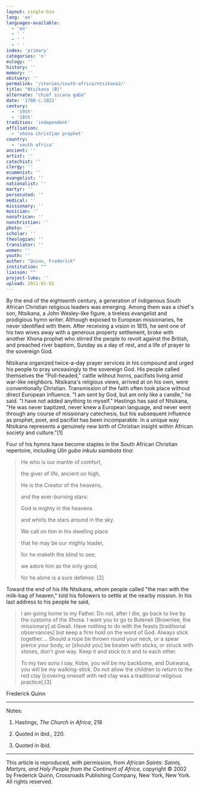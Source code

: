 ```yaml
---
layout: single-bio
lang: 'en'
languages-available:
  - 'en'
  - ' '
  - ' '
  - ' '
index: 'primary'
categories: 'n'
eulogy: ''
history: ''
memory: ''
obituary: ''
permalink: '/stories/south-africa/ntsikana2/'
title: "Ntsikana (B)"
alternate: "chief sicana gaba"
date: '1780-c.1821'
century:
  - '19th'
  - '18th'
tradition: 'independent'
affiliation:
  - 'xhona christian prophet'
country:
  - 'south africa'
ancient: ''
artist: ''
catechist: ''
clergy: ''
ecumenist: ''
evangelist: ''
nationalist: ''
martyr: ''
persecuted: ''
medical: ''
missionary: ''
musician: ''
nonafrican: ''
nonchristian: ''
photo: ''
scholar: ''
theologian: ''
translator: ''
women: ''
youth: ''
author: "Quinn, Frederick"
institution: ""
liaison: ""
project-luke: ''
upload: 2011-01-01
---
```




By the end of the eighteenth century, a generation of indigenous South African Christian religious leaders was emerging. Among them was a chief's son, Ntsikana, a John Wesley-like figure, a tireless evangelist and prodigious hymn writer. Although exposed to European missionaries, he never identified with them. After receiving a vision in 1815, he sent one of his two wives away with a generous property settlement, broke with another Xhona prophet who stirred the people to revolt against the British, and preached river baptism, Sunday as a day of rest, and a life of prayer to the sovereign God.

Ntsikana organized twice-a-day prayer services in his compound and urged his people to pray unceasingly to the sovereign God. His people called themselves the "Poll-headed," cattle without horns, pacifists living amid war-like neighbors. Ntsikana's religious views, arrived at on his own, were conventionally Christian. Transmission of the faith often took place without direct European influence. "I am sent by God, but am only like a candle," he said. "I have not added anything to myself." Hastings has said of Ntsikana, "He was never baptized, never knew a European language, and never went through any course of missionary catechesis, but his subsequent influence as prophet, poet, and pacifist has been incomparable. In a unique way Ntsikana represents a genuinely new birth of Christian insight within African society and culture."[1]

Four of his hymns have become staples in the South African Christian repertoire, including *Ulin guba inkulu siambata tina*:

> He who is our mantle of comfort,
> 
> the giver of life, ancient on high,
> 
> He is the Creator of the heavens,
> 
> and the ever-burning stars:
> 
> God is mighty in the heavens
> 
> and whirls the stars around in the sky.
> 
> We call on him in his dwelling place
> 
> that he may be our mighty leader,
> 
> for he maketh the blind to see;
> 
> we adore him as the only good,
> 
> for he alone is a sure defense. [2]
> 
> 

Toward the end of his life Ntsikana, whom people called "the man with the milk-bag of heaven," told his followers to settle at the nearby mission. In his last address to his people he said,

> I am going home to my Father. Do not, after I die, go back to live by the customs of the Xhosa. I want you to go to Buleneli [Brownlee, the missionary] at Gwali. Have nothing to do with the feasts [traditional observances] but keep a firm hold on the word of God. Always stick together.... Should a rope be thrown round your neck, or a spear pierce your body, or [should you] be beaten with sticks, or struck with stones, don't give way. Keep it and stick to it and to each other.
> 
> To my two sons I say, Kobe, you will be my backbone, and Dukwana, you will be my walking-stick. Do not allow the children to return to the red clay [covering oneself with red clay was a traditional religious practice].[3]
> 

Frederick Quinn

---

Notes:

1. Hastings, *The Church in Africa*, 218

2. Quoted in ibid., 220.

3. Quoted in ibid.

---

This article is reproduced, with permission, from *African Saints: Saints, Martyrs, and Holy People from the Continent of Africa*, copyright &copy; 2002 by Frederick Quinn, Crossroads Publishing Company, New York, New York.  All rights reserved.